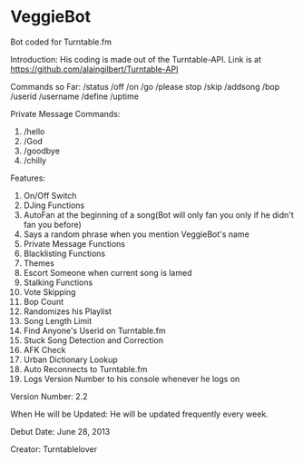 VeggieBot
=========

Bot coded for Turntable.fm

Introduction: His coding is made out of the Turntable-API. Link is at https://github.com/alaingilbert/Turntable-API

Commands so Far:
/status
/off
/on
/go
/please stop
/skip
/addsong
/bop
/userid
/username
/define
/uptime

Private Message Commands:
1. /hello
2. /God
3. /goodbye
4. /chilly

 Features:
1. On/Off Switch
2. DJing Functions
3. AutoFan at the beginning of a song(Bot will only fan you only if he didn't fan you before)
4. Says a random phrase when you mention VeggieBot's name
5. Private Message Functions
6. Blacklisting Functions
7. Themes
8. Escort Someone when current song is lamed
9. Stalking Functions
10. Vote Skipping
11. Bop Count
12. Randomizes his Playlist
13. Song Length Limit
14. Find Anyone's Userid on Turntable.fm
15. Stuck Song Detection and Correction
16. AFK Check
17. Urban Dictionary Lookup
18. Auto Reconnects to Turntable.fm
19. Logs Version Number to his console whenever he logs on

Version Number: 2.2

When He will be Updated: He will be updated frequently every week. 
 
Debut Date: June 28, 2013
 
Creator: Turntablelover
